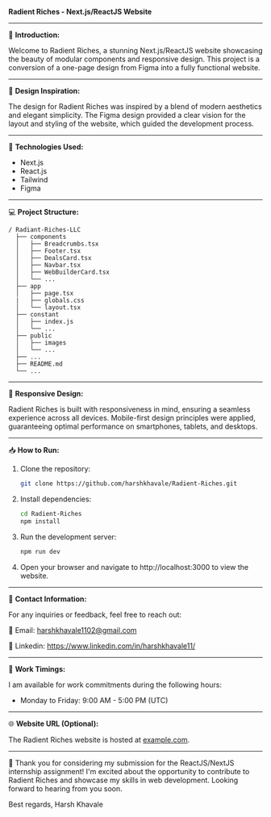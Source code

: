 **Radient Riches - Next.js/ReactJS Website**

---

🚀 **Introduction:**

Welcome to Radient Riches, a stunning Next.js/ReactJS website showcasing the beauty of modular components and responsive design. This project is a conversion of a one-page design from Figma into a fully functional website.

---

🎨 **Design Inspiration:**

The design for Radient Riches was inspired by a blend of modern aesthetics and elegant simplicity. The Figma design provided a clear vision for the layout and styling of the website, which guided the development process.

---

🔧 **Technologies Used:**

- Next.js
- React.js
- Tailwind
- Figma

---

💻 **Project Structure:**

```
/ Radiant-Riches-LLC
  ├── components
  │   ├── Breadcrumbs.tsx
  │   ├── Footer.tsx
  │   ├── DealsCard.tsx
  │   ├── Navbar.tsx
  │   ├── WebBuilderCard.tsx
  │   └── ...
  ├── app
  │   ├── page.tsx
  |   ├── globals.css
  │   └── layout.tsx
  ├── constant
  │   ├── index.js
  │   └── ...
  ├── public
  │   ├── images
  │   └── ...
  ├── ...
  ├── README.md
  └── ...
```

---

📱 **Responsive Design:**

Radient Riches is built with responsiveness in mind, ensuring a seamless experience across all devices. Mobile-first design principles were applied, guaranteeing optimal performance on smartphones, tablets, and desktops.

---

📥 **How to Run:**

1. Clone the repository:

   ```bash
   git clone https://github.com/harshkhavale/Radient-Riches.git
   ```

2. Install dependencies:

   ```bash
   cd Radient-Riches
   npm install
   ```

3. Run the development server:

   ```bash
   npm run dev
   ```

4. Open your browser and navigate to http://localhost:3000 to view the website.

---

🌟 **Contact Information:**

For any inquiries or feedback, feel free to reach out:

📧 Email: harshkhavale1102@gmail.com

🔗 Linkedin: https://www.linkedin.com/in/harshkhavale11/

---

📆 **Work Timings:**

I am available for work commitments during the following hours:

- Monday to Friday: 9:00 AM - 5:00 PM (UTC)

---

🌐 **Website URL (Optional):**

The Radient Riches website is hosted at [example.com](https://www.example.com).

---

🚀 Thank you for considering my submission for the ReactJS/NextJS internship assignment! I'm excited about the opportunity to contribute to Radient Riches and showcase my skills in web development. Looking forward to hearing from you soon.

Best regards,
Harsh Khavale
